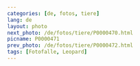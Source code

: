 ```yaml
---
categories: [de, fotos, tiere]
lang: de
layout: photo
next_photo: /de/fotos/tiere/P0000470.html
picname: P0000471
prev_photo: /de/fotos/tiere/P0000472.html
tags: [Fotofalle, Leopard]
---
```

